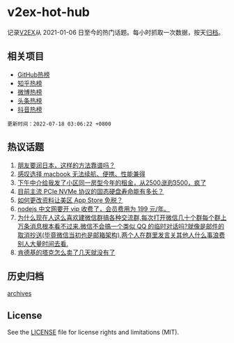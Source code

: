 # v2ex-hot-hub

 记录[V2EX](https://www.v2ex.com/)从 2021-01-06 日至今的热门话题。每小时抓取一次数据，按天[归档](archives)。
 
 ## 相关项目

- [GitHub热榜](https://github.com/lonnyzhang423/github-hot-hub)
- [知乎热榜](https://github.com/lonnyzhang423/zhihu-hot-hub)
- [微博热榜](https://github.com/lonnyzhang423/weibo-hot-hub)
- [头条热榜](https://github.com/lonnyzhang423/toutiao-hot-hub)
- [抖音热榜](https://github.com/lonnyzhang423/douyin-hot-hub)


 `更新时间：2022-07-18 03:06:22 +0800`

## 热议话题

1. [朋友要润日本，这样的方法靠谱吗？](https://www.v2ex.com/t/866725)
1. [感叹选择 macbook 无法续航、便携、性能兼得](https://www.v2ex.com/t/866764)
1. [下午中介给我发了小区同一房型今年的租金，从$2500 涨到$3500，疯了](https://www.v2ex.com/t/866818)
1. [目前主流 PCIe NVMe 协议的固态硬盘寿命能有多长？](https://www.v2ex.com/t/866773)
1. [如何更改资料让美区 App Store 免税？](https://www.v2ex.com/t/866775)
1. [nodejs 中文网要开 vip 收费了，会员费用为 199 元/年。](https://www.v2ex.com/t/866787)
1. [为什么现在人这么喜欢建微信群搞各种交流群,每次打开微信几十个群每个群上万条消息根本看不过来.微信不会搞一个类似 QQ 的临时对话吗?就像是邮件的取消抄送(毕竟微信当初也是邮箱架构),两个人在群里发言关其他人什么事浪费别人大量时间去看.](https://www.v2ex.com/t/866740)
1. [肯德基的塔克怎么卖了几天就没有了](https://www.v2ex.com/t/866746)

## 历史归档

[archives](archives)

## License

See the [LICENSE](LICENSE) file for license rights and limitations (MIT).
